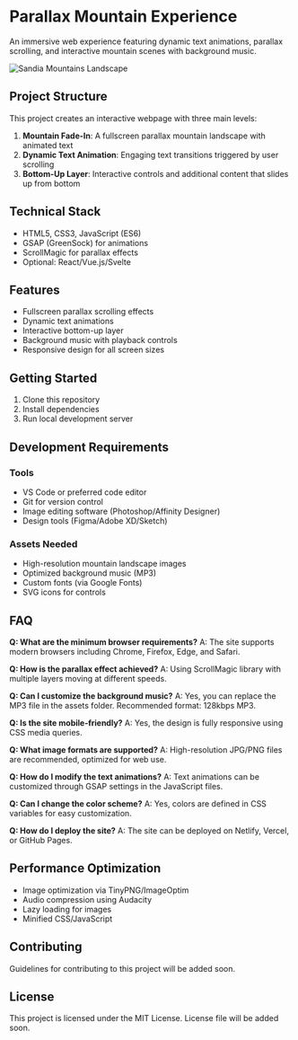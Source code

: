 # Parallax Mountain Experience

An immersive web experience featuring dynamic text animations, parallax scrolling, and interactive mountain scenes with background music.

![Sandia Mountains Landscape](includes/i/Sandia_Mountains_(49952516771).jpg)

## Project Structure

This project creates an interactive webpage with three main levels:

1. **Mountain Fade-In**: A fullscreen parallax mountain landscape with animated text
2. **Dynamic Text Animation**: Engaging text transitions triggered by user scrolling
3. **Bottom-Up Layer**: Interactive controls and additional content that slides up from bottom

## Technical Stack

- HTML5, CSS3, JavaScript (ES6)
- GSAP (GreenSock) for animations
- ScrollMagic for parallax effects
- Optional: React/Vue.js/Svelte

## Features

- Fullscreen parallax scrolling effects
- Dynamic text animations
- Interactive bottom-up layer
- Background music with playback controls
- Responsive design for all screen sizes

## Getting Started

1. Clone this repository
2. Install dependencies
3. Run local development server

## Development Requirements

### Tools
- VS Code or preferred code editor
- Git for version control
- Image editing software (Photoshop/Affinity Designer)
- Design tools (Figma/Adobe XD/Sketch)

### Assets Needed
- High-resolution mountain landscape images
- Optimized background music (MP3)
- Custom fonts (via Google Fonts)
- SVG icons for controls

## FAQ

**Q: What are the minimum browser requirements?**
A: The site supports modern browsers including Chrome, Firefox, Edge, and Safari.

**Q: How is the parallax effect achieved?**
A: Using ScrollMagic library with multiple layers moving at different speeds.

**Q: Can I customize the background music?**
A: Yes, you can replace the MP3 file in the assets folder. Recommended format: 128kbps MP3.

**Q: Is the site mobile-friendly?**
A: Yes, the design is fully responsive using CSS media queries.

**Q: What image formats are supported?**
A: High-resolution JPG/PNG files are recommended, optimized for web use.

**Q: How do I modify the text animations?**
A: Text animations can be customized through GSAP settings in the JavaScript files.

**Q: Can I change the color scheme?**
A: Yes, colors are defined in CSS variables for easy customization.

**Q: How do I deploy the site?**
A: The site can be deployed on Netlify, Vercel, or GitHub Pages.

## Performance Optimization

- Image optimization via TinyPNG/ImageOptim
- Audio compression using Audacity
- Lazy loading for images
- Minified CSS/JavaScript

## Contributing

Guidelines for contributing to this project will be added soon.

## License

This project is licensed under the MIT License. License file will be added soon.


